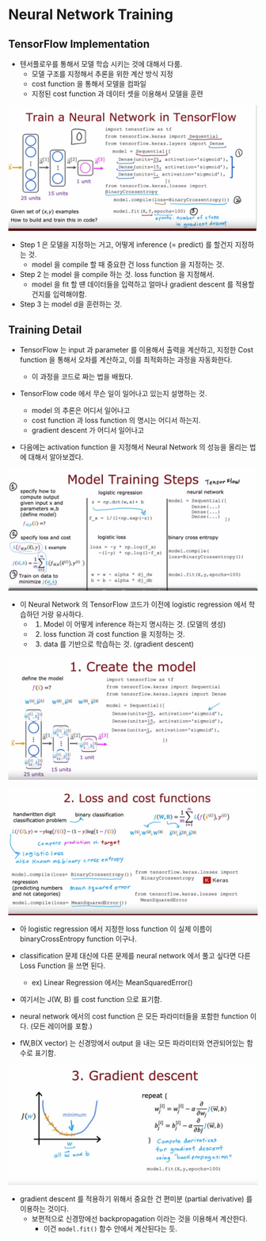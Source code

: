 # Neural Network Training

## TensorFlow Implementation 

- 텐서플로우를 통해서 모델 학습 시키는 것에 대해서 다룸.
  - 모델 구조를 지정해서 추론을 위한 계산 방식 지정 
  - cost function 을 통해서 모델을 컴파일 
  - 지정된 cost function 과 데이터 셋을 이용해서 모델을 훈련 

![](../images/train%20neural%20network%20in%20tensorflow.png)

- Step 1 은 모델을 지정하는 거고, 어떻게 inference (= predict) 를 할건지 지정하는 것.
  - model 을 compile 할 때 중요한 건 loss function 을 지정하는 것.
- Step 2 는 model 을 compile 하는 것. loss function 을 지정해서.
  - model 을 fit 할 떈 데이터들을 입력하고 얼마나 gradient descent 를 적용할 건지를 입력해야함.
- Step 3 는 model d을 훈련하는 것. 

## Training Detail

- TensorFlow 는 input 과 parameter 를 이용해서 출력을 계산하고, 지정한 Cost function 을 통해서 오차를 계산하고, 이를 최적화하는 과정을 자동화한다.
  - 이 과정을 코드로 짜는 법을 배웠다.  
  
- TensorFlow code 에서 무슨 일이 일어나고 있는지 설명하는 것. 
  - model 의 추론은 어디서 일어나고
  - cost function 과 loss function 의 명시는 어디서 하는지. 
  - gradient descent 가 어디서 일어나고 

- 다음에는 activation function 을 지정해서 Neural Network 의 성능을 올리는 법에 대해서 알아보겠다. 

![](../images/model%20training%20steps.png)

- 이 Neural Network 의 TensorFlow 코드가 이전에 logistic regression 에서 학습하던 거랑 유사하다.
  - 1) Model 이 어떻게 inference 하는지 명시하는 것. (모델의 생성) 
  - 2) loss function 과 cost function 을 지정하는 것. 
  - 3) data 를 기반으로 학습하는 것. (gradient descent) 

![](../images/crate%20model%20in%20neural%20network.png)

![](../images/cost%20and%20loss%20function%20in%20nerual%20network.png)

- 아 logistic regression 에서 지정한 loss function 이 실제 이름이 binaryCrossEntropy function 이구나.
- classification 문제 대신에 다른 문제를 neural network 에서 풀고 싶다면 다른 Loss Function 을 쓰면 된다.
  - ex) Linear Regression 에서는 MeanSquaredError() 

- 여기서는 J(W, B) 를 cost function 으로 표기함.
- neural network 에서의 cost function 은 모든 파라미터들을 포함한 function 이다. (모든 레이어를 포함.)
- fW,B(X vector) 는 신경망에서 output 을 내는 모든 파라미터와 연관되어있는 함수로 표기함.

![](../images/gradient%20descent%20in%20neural%20network.png)

- gradient descent 를 적용하기 위해서 중요한 건 편미분 (partial derivative) 를 이용하는 것이다. 
  - 보편적으로 신경망에선 backpropagation 이라는 것을 이용해서 계산한다.
    - 이건 `model.fit()` 함수 안에서 계산된다는 듯.
